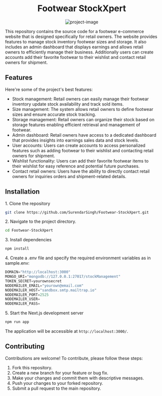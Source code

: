 <h1 align="center" id="title">Footwear StockXpert</h1>

<p align="center"><img src="https://socialify.git.ci/SurendarSingh/Footwear-StockXpert/image?description=1&amp;descriptionEditable=Footwear%20E-commerce%20Website%20for%20Retail%20Owners&amp;font=Raleway&amp;language=1&amp;name=1&amp;owner=1&amp;pattern=Plus&amp;theme=Auto" alt="project-image"></p>

<p id="description">This repository contains the source code for a footwear e-commerce website that is designed specifically for retail owners. The website provides features to manage stock inventory footwear sizes and storage. It also includes an admin dashboard that displays earnings and allows retail owners to efficiently manage their business. Additionally users can create accounts add their favorite footwear to their wishlist and contact retail owners for shipment.</p>

<h2>Features</h2>

Here're some of the project's best features:

- Stock management: Retail owners can easily manage their footwear inventory update stock availability and track sold items.
- Size management: The system allows retail owners to define footwear sizes and ensure accurate stock tracking.
- Storage management: Retail owners can organize their stock based on storage features enabling efficient retrieval and management of footwear.
- Admin dashboard: Retail owners have access to a dedicated dashboard that provides insights into earnings sales data and stock levels.
- User accounts: Users can create accounts to access personalized features such as adding footwear to their wishlist and contacting retail owners for shipment.
- Wishlist functionality: Users can add their favorite footwear items to their wishlist for easy reference and potential future purchases.
- Contact retail owners: Users have the ability to directly contact retail owners for inquiries orders and shipment-related details.

<h2>Installation</h2>

<p>1. Clone the repository</p>

```bash
git clone https://github.com/SurendarSingh/Footwear-StockXpert.git
```

<p>2. Navigate to the project directory.</p>

```bash
cd Footwear-StockXpert
```

<p>3. Install dependencies</p>

```bash
npm install
```

<p>4. Create a .env file and specify the required environment variables as in sample.env:</p>

```js
DOMAIN="http://localhost:3000"
MONGO_URI="mongodb://127.0.0.1:27017/stockManagement"
TOKEN_SECRET=yourownsecret
NODEMAILER_EMAIL="yourown@email.com"
NODEMAILER_HOST="sandbox.smtp.mailtrap.io"
NODEMAILER_PORT=2525
NODEMAILER_USER=
NODEMAILER_PASS=
```

<p>5. Start the Next.js development server</p>

```bash
npm run app
```

The application will be accessible at `http://localhost:3000/`.

## Contributing

Contributions are welcome! To contribute, please follow these steps:

1. Fork this repository.
2. Create a new branch for your feature or bug fix.
3. Make your changes and commit them with descriptive messages.
4. Push your changes to your forked repository.
5. Submit a pull request to the main repository.
